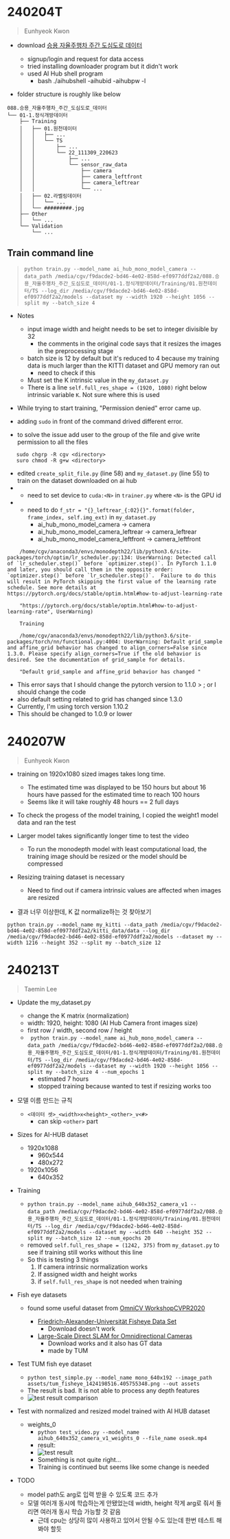 # 240204T
> Eunhyeok Kwon

* download [승용 자율주행차 주간 도심도로 데이터](https://aihub.or.kr/aihubdata/data/view.do?currMenu=115&topMenu=100&dataSetSn=71621)
    * signup/login and request for data access
    * tried installing downloader program but it didn't work
    * used AI Hub shell program
        * bash ./aihubshell -aihubid <id> -aihubpw <pw> -l

* folder structure is roughly like below
```
088.승용_자율주행차_주간_도심도로_데이터
└── 01-1.정식개방데이터
    ├── Training
    │   ├── 01.원천데이터
    │   │   ├── ...
    │   │   └── TS
    │   │       ├── ...
    │   │       └── 22_111309_220623
    │   │           ├── ...
    │   │           └── sensor_raw_data
    │   │               ├── camera
    │   │               ├── camera_leftfront
    │   │               ├── camera_leftrear
    │   │               └── ...
    │   ├── 02.라벨링데이터
    │   │   └── ...
    │   └── #########.jpg
    ├── Other
    │   └── ...
    └── Validation
        └── ...
```

## Train command line

> `python train.py --model_name ai_hub_mono_model_camera --data_path /media/cgv/f9dacde2-bd46-4e02-858d-ef0977ddf2a2/088.승용_자율주행차_주간_도심도로_데이터/01-1.정식개방데이터/Training/01.원천데이터/TS --log_dir /media/cgv/f9dacde2-bd46-4e02-858d-ef0977ddf2a2/models --dataset my --width 1920 --height 1056 --split my --batch_size 4`

* Notes
    * input image width and height needs to be set to integer divisible by 32
        * the comments in the original code says that it resizes the images in the preprocessing stage
    * batch size is 12 by default but it's reduced to 4 because my training data is much larger than the KITTI dataset and GPU memory ran out
        * need to check if this 
    * Must set the K intrinsic value in the `my_dataset.py`
    * There is a line `self.full_res_shape = (1920, 1080)` right below intrinsic variable `K`. Not sure where this is used

 
 * While trying to start training, "Permission denied" error came up.
 * adding `sudo` in front of the command drived different error.
 * to solve the issue add user to the group of the file and give write permission to all the files
 ```
    sudo chgrp -R cgv <directory>
    suro chmod -R g+w <directory>
 ```

* edited `create_split_file.py` (line 58) and `my_dataset.py` (line 55) to train on the dataset downloaded on ai hub
* + need to set device to `cuda:<N>` in `trainer.py` where `<N>` is the GPU id
* + need to do `f_str = "{}_leftrear_{:02}{}".format(folder, frame_index, self.img_ext)` in `my_dataset.py`
    * ai_hub_mono_model_camera -> camera
    * ai_hub_mono_model_camera_leftrear -> camera_leftrear
    * ai_hub_mono_model_camera_leftfront -> camera_leftfront

```
    /home/cgv/anaconda3/envs/monodepth22/lib/python3.6/site-packages/torch/optim/lr_scheduler.py:134: UserWarning: Detected call of `lr_scheduler.step()` before `optimizer.step()`. In PyTorch 1.1.0 and later, you should call them in the opposite order: `optimizer.step()` before `lr_scheduler.step()`.  Failure to do this will result in PyTorch skipping the first value of the learning rate schedule. See more details at https://pytorch.org/docs/stable/optim.html#how-to-adjust-learning-rate
    
    "https://pytorch.org/docs/stable/optim.html#how-to-adjust-learning-rate", UserWarning)
    
    Training
    
    /home/cgv/anaconda3/envs/monodepth22/lib/python3.6/site-packages/torch/nn/functional.py:4004: UserWarning: Default grid_sample and affine_grid behavior has changed to align_corners=False since 1.3.0. Please specify align_corners=True if the old behavior is desired. See the documentation of grid_sample for details.
    
    "Default grid_sample and affine_grid behavior has changed "
```
* This error says that I should change the pytorch version to 1.1.0 > ; or I should change the code
* also default setting related to grid has changed since 1.3.0
* Currently, I'm using torch version 1.10.2
* This should be changed to 1.0.9 or lower



# 240207W
> Eunhyeok Kwon
* training on 1920x1080 sized images takes long time.
    * The estimated time was displayed to be 150 hours but about 16 hours have passed for the estimated time to reach 100 hours
    * Seems like it will take roughly 48 hours == 2 full days

* To check the progess of the model training, I copied the weight1 model data and ran the test
* Larger model takes significantly longer time to test the video
    * To run the monodepth model with least computational load, the training image should be resized or the model should be compressed

* Resizing training dataset is necessary
    * Need to find out if camera intrinsic values are affected when images are resized


* 결과 너무 이상한데, K 값 normalize하는 것 찾아보기


`python train.py --model_name my_kitti --data_path /media/cgv/f9dacde2-bd46-4e02-858d-ef0977ddf2a2/kitti_data/data --log_dir /media/cgv/f9dacde2-bd46-4e02-858d-ef0977ddf2a2/models --dataset my --width 1216 --height 352 --split my --batch_size 12`

# 240213T
> Taemin Lee

* Update the my_dataset.py
    * change the K matrix (normalization)
    * width: 1920, height: 1080 (AI Hub Camera front images size)
    * first row / width, second row / height
    * ` python train.py --model_name ai_hub_mono_model_camera --data_path /media/cgv/f9dacde2-bd46-4e02-858d-ef0977ddf2a2/088.승용_자율주행차_주간_도심도로_데이터/01-1.정식개방데이터/Training/01.원천데이터/TS --log_dir /media/cgv/f9dacde2-bd46-4e02-858d-ef0977ddf2a2/models --dataset my --width 1920 --height 1056 --split my --batch_size 4 --num_epochs 1`
        * estimated 7 hours
        * stopped training because wanted to test if resizing works too

* 모델 이름 만드는 규칙
    * `<데이터 셋>_<width>x<height>_<other>_v<#>`
        * can skip `<other>` part

* Sizes for AI-HUB dataset
    * 1920x1088
        * 960x544
        * 480x272
    * 1920x1056
        * 640x352

* Training
    * `python train.py --model_name aihub_640x352_camera_v1 --data_path /media/cgv/f9dacde2-bd46-4e02-858d-ef0977ddf2a2/088.승용_자율주행차_주간_도심도로_데이터/01-1.정식개방데이터/Training/01.원천데이터/TS --log_dir /media/cgv/f9dacde2-bd46-4e02-858d-ef0977ddf2a2/models --dataset my --width 640 --height 352 --split my --batch_size 12 --num_epochs 20`
    * removed `self.full_res_shape = (1242, 375)` from `my_dataset.py` to see if training still works without this line
    * So this is testing 3 things
        1. If camera intrinsic normalization works
        2. If assigned width and height works
        3. if `self.full_res_shape` is not needed when training

* Fish eye datasets
    * found some useful dataset from [OmniCV WorkshopCVPR2020](https://sites.google.com/view/omnicv-cvpr2020/useful-datasets)

        * [Friedrich-Alexander-Universität Fisheye Data Set](https://www.lms.tf.fau.eu/research/downloads/fisheye-data-set/)
            * Download doesn't work
        * [Large-Scale Direct SLAM for Omnidirectional Cameras](https://cvg.cit.tum.de/data/datasets/omni-lsdslam)
            * Download works and it also has GT data
            * made by TUM

* Test TUM fish eye dataset
    * `python test_simple.py --model_name mono_640x192 --image_path assets/tum_fisheye_1424198516.405755348.png --out assets`
    * The result is bad. It is not able to process any depth features
    * ![test result comparison](images_for_readme/240213_TUM_fisheye-test.png)

* Test with normalized and resized model trained with AI HUB dataset
    * weights_0
        * `python test_video.py --model_name aihub_640x352_camera_v1_weights_0 --file_name oseok.mp4`
        * result:
        * ![test result](images_for_readme/240213_test-result_aihub_640x352_camera_v1_weights_0.gif)
        * Something is not quite right...
        * Training is continued but seems like some change is needed

* TODO
    * model path도 arg로 입력 받을 수 있도록 코드 추가
    * 모델 여러개 동시에 학습하는게 안됐었는데 width, height 작게 arg로 줘서 돌리면 여러개 동시 학습 가능할 것 같음
        * 근데 cpu는 상당히 많이 사용하고 있어서 안될 수도 있는데 한번 테스트 해봐야 할듯 